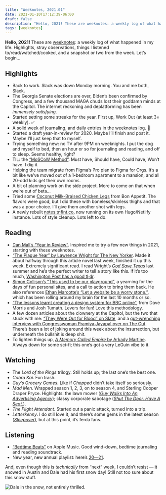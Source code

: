 ```yaml
---
title: "Weeknotes, 2021.01"
date: 2021-01-10T17:12:39-06:00
draft: false
description: "Hello, 2021! These are weeknotes: a weekly log of what happened in my life. Highlights, stray observations, things I listened to/read/watched/cooked, and a snapshot or two from the week. Let’s begin…"
tags: [weeknotes]
---
```


**Hello, 2021!** These are [weeknotes](https://weeknot.es/what-on-earth-are-weeknotes-a81874c5cef9): a weekly log of what happened in my life. Highlights, stray observations, things I listened to/read/watched/cooked, and a snapshot or two from the week. Let’s begin… 

## Highlights

- Back to work. Slack was down Monday morning. You and me both, Slack.
- The Georgia Senate elections are over, Biden’s been confirmed by Congress, and a few thousand MAGA chuds lost their goddamn minds at the Capitol. The internet reckoning and deplatforming has been *immensely satisfying*.
- Started setting some streaks for the year. First up, Work Out (at least 3× weekly). ✅
- A solid week of journaling, and daily entries in the weeknotes log. 🎉
- Started a draft year-in-review for 2020. Maybe I’ll finish and post it. Maybe I’ll just keep that to myself.
- Trying something new: no TV after 9PM on weeknights. I put the dog and myself to bed, then an hour or so for journaling and reading, and off to sleep. Seems healthy, right?
- TIL: the [“MoSCoW Method”](https://en.wikipedia.org/wiki/MoSCoW_method). Must have, Should have, Could have, Won’t have. I dig it.
- Helping the team migrate from Figma’s Pro plan to Figma for Orgs. It’s a bit like we’ve moved out of a 1-bedroom apartment to a mansion, and all 20-odd kids get their own rooms.
- A bit of planning work on the side project. More to come on that when we’re out of beta… 
- Tried some [Coconut Milk-Braised Chicken Legs](https://www.bonappetit.com/recipe/coconut-milk-braised-chicken-legs) from Bon Appetit. The flavors were good, but I did these with boneless/skinless thighs and that was a poor choice. I’ll give them another shot with legs.
- A newly rebuilt [notes.tnflnt.co](https://notes.tnflnt.co), now running on its own Hugo/Netlify instance. Lots of style cleanup. Lots left to do.

## Reading

- [Dan Mall’s “Year in Review”](http://danmall.me/articles/2020-year-in-review/). Inspired me to try a few new things in 2021, starting with these weeknotes.
- [“The Plague Year” by Lawrence Wright for The New Yorker](https://www.newyorker.com/magazine/2021/01/04/the-plague-year). Made it about halfway through this article novel last week, finished it up this week. Extremely significant read. I read Wright’s [*God Save Texas*](https://www.goodreads.com/book/show/35457359-god-save-texas) last summer and he’s the perfect writer to tell a story like this. If it’s too much, [Washington Post has a good tl;dr](https://www.washingtonpost.com/outlook/2021/01/04/my-takeaways-plague-year/).
- [Simon Collison’s “This used to be our playground”](https://colly.com/articles/this-used-to-be-our-playground), a yearning for the days of fun personal sites, and a call to action to bring them back. He also references [Ethan Marcotte’s “Let a website be a worry stone.”](https://ethanmarcotte.com/wrote/let-a-website-be-a-worry-stone/), which has been rolling around my brain for the last 10 months or so.
- [“The lessons learnt creating a design system for BBC online”](https://www.bbc.co.uk/gel/articles/creating-a-design-system-for-bbc), from Dave Morris and Josh Tumath. Levers for fun! Love this methodology.
- A few dozen articles about the clownery at the Capitol, but the two that stuck with me: [“They Were Out for Blood” on Slate](https://slate.com/news-and-politics/2021/01/was-there-a-plan-for-hostages-or-killings-at-the-capitol.html), and a [gut-wrenching interview with Congresswoman Pramiya Jayapal over on The Cut](https://www.thecut.com/2021/01/pramila-jayapal-surviving-capitol-riots.html). There’s been a lot of joking around this week about the insurrection, but underneath the bullshit is deep shit.
- To lighten things up, [*A Memory Called Empire* by Arkady Martine](https://www.goodreads.com/book/show/39873472-a-memory-called-empire). Always down for some sci-fi; this one’s got a very LeGuin vibe to it.

## Watching

- The *Lord of the Rings* trilogy. Still holds up; the last one’s the best one.
- *Cobra Kai*. Fun trash. 
- *Guy’s Grocery Games*. Like if *Chopped* didn’t take itself so seriously.
- *Mad Men*. Wrapped season 1, 2, 3, on to season 4, and Sterling Cooper Draper Pryce. Highlights: the lawn mower ([*Guy Walks Into An Advertising Agency*](https://tv.avclub.com/mad-men-guy-walks-into-an-advertising-agency-1798206995)); classy corporate sabotage ([*Shut The Door. Have A Seat.*](https://tv.avclub.com/mad-men-shut-the-door-have-a-seat-1798207478)).
- *The Flight Attendant*. Started out a panic attack, turned into a trip.
- *Letterkenny*. I do still love it, and there’s some gems in the latest season ([*Sleepover*](https://www.hulu.com/watch/995ddb5e-38bb-49f9-9f3f-ad775c758680)), but at this point, it’s ferda fans.

## Listening

- [“Bedtime Beats”](https://music.apple.com/us/playlist/bedtime-beats/pl.082e7836ea7a4244bf3f9c319560718f) on Apple Music. Good wind-down, bedtime journaling and reading soundtrack.
- New year, new annual playlist: here’s [20—21](https://music.apple.com/us/playlist/20-21/pl.u-4qM3T6AZyb).

And, even though this is *technically* from “next” week, I couldn’t resist — it snowed in Austin and Dale had his first snow day! Still not too sure about this snow stuff.

![Dale in the snow, not entirely thrilled.](/img/20210110-dale-snow-day.jpg)